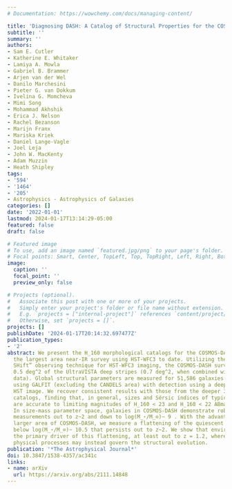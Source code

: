 ```yaml
---
# Documentation: https://wowchemy.com/docs/managing-content/

title: 'Diagnosing DASH: A Catalog of Structural Properties for the COSMOS-DASH Survey'
subtitle: ''
summary: ''
authors:
- Sam E. Cutler
- Katherine E. Whitaker
- Lamiya A. Mowla
- Gabriel B. Brammer
- Arjen van der Wel
- Danilo Marchesini
- Pieter G. van Dokkum
- Ivelina G. Momcheva
- Mimi Song
- Mohammad Akhshik
- Erica J. Nelson
- Rachel Bezanson
- Marijn Franx
- Mariska Kriek
- Daniel Lange-Vagle
- Joel Leja
- John W. MacKenty
- Adam Muzzin
- Heath Shipley
tags:
- '594'
- '1464'
- '205'
- Astrophysics - Astrophysics of Galaxies
categories: []
date: '2022-01-01'
lastmod: 2024-01-17T13:14:29-05:00
featured: false
draft: false

# Featured image
# To use, add an image named `featured.jpg/png` to your page's folder.
# Focal points: Smart, Center, TopLeft, Top, TopRight, Left, Right, BottomLeft, Bottom, BottomRight.
image:
  caption: ''
  focal_point: ''
  preview_only: false

# Projects (optional).
#   Associate this post with one or more of your projects.
#   Simply enter your project's folder or file name without extension.
#   E.g. `projects = ["internal-project"]` references `content/project/deep-learning/index.md`.
#   Otherwise, set `projects = []`.
projects: []
publishDate: '2024-01-17T20:14:32.697477Z'
publication_types:
- '2'
abstract: We present the H_160 morphological catalogs for the COSMOS-DASH survey,
  the largest area near-IR survey using HST-WFC3 to date. Utilizing the “Drift And
  SHift” observing technique for HST-WFC3 imaging, the COSMOS-DASH survey imaged approximately
  0.5 deg^2 of the UltraVISTA deep stripes (0.7 deg^2, when combined with archival
  data). Global structural parameters are measured for 51,586 galaxies within COSMOS-DASH
  using GALFIT (excluding the CANDELS area) with detection using a deep multi-band
  HST image. We recover consistent results with those from the deeper 3D-HST morphological
  catalogs, finding that, in general, sizes and Sérsic indices of typical galaxies
  are accurate to limiting magnitudes of H_160 < 23 and H_160 < 22 ABmag, respectively.
  In size-mass parameter space, galaxies in COSMOS-DASH demonstrate robust morphological
  measurements out to z~2 and down to log(M_⋆/M_⊙)∼ 9 . With the advantage of the
  larger area of COSMOS-DASH, we measure a flattening of the quiescent size-mass relation
  below log(M_⋆/M_⊙)∼ 10.5 that persists out to z~2. We show that environment is not
  the primary driver of this flattening, at least out to z = 1.2, whereas internal
  physical processes may instead govern the structural evolution.
publication: '*The Astrophysical Journal*'
doi: 10.3847/1538-4357/ac341c
links:
- name: arXiv
  url: https://arxiv.org/abs/2111.14848
---
```

